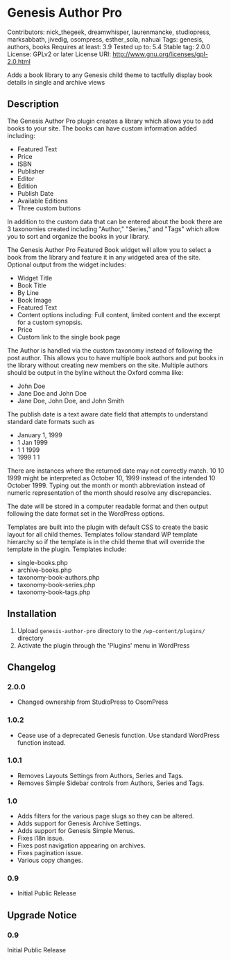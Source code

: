 # Genesis Author Pro
Contributors: nick_thegeek, dreamwhisper, laurenmancke, studiopress, marksabbath, jivedig, osompress, esther_sola, nahuai
Tags: genesis, authors, books
Requires at least: 3.9
Tested up to: 5.4
Stable tag: 2.0.0
License: GPLv2 or later
License URI: http://www.gnu.org/licenses/gpl-2.0.html

Adds a book library to any Genesis child theme to tactfully display book details in single and archive views

## Description

The Genesis Author Pro plugin creates a library which allows you to add books to your site. The books can have custom information added including:
* Featured Text
* Price
* ISBN
* Publisher
* Editor
* Edition
* Publish Date
* Available Editions
* Three custom buttons

In addition to the custom data that can be entered about the book there are 3 taxonomies created including "Author," "Series," and "Tags" which allow you to sort and organize the books in your library.

The Genesis Author Pro Featured Book widget will allow you to select a book from the library and feature it in any widgeted area of the site. Optional output from the widget includes:
* Widget Title
* Book Title
* By Line
* Book Image
* Featured Text
* Content options including: Full content, limited content and the excerpt for a custom synopsis.
* Price
* Custom link to the single book page

The Author is handled via the custom taxonomy instead of following the post author. This allows you to have multiple book authors and put books in the library without creating new members on the site. Multiple authors should be output in the byline without the Oxford comma like:
* John Doe
* Jane Doe and John Doe
* Jane Doe, John Doe, and John Smith

The publish date is a text aware date field that attempts to understand standard date formats such as
* January 1, 1999
* 1 Jan 1999
* 1 1 1999
* 1999 1 1

There are instances where the returned date may not correctly match. 10 10 1999 might be interpreted as October 10, 1999 instead of the intended 10 October 1999. Typing out the month or month abbreviation instead of numeric representation of the month should resolve any discrepancies.

The date will be stored in a computer readable format and then output following the date format set in the WordPress options.

Templates are built into the plugin with default CSS to create the basic layout for all child themes. Templates follow standard WP template hierarchy so if the template is in the child theme that will override the template in the plugin. Templates include:
* single-books.php
* archive-books.php
* taxonomy-book-authors.php
* taxonomy-book-series.php
* taxonomy-book-tags.php


## Installation


1. Upload `genesis-author-pro` directory to the `/wp-content/plugins/` directory
1. Activate the plugin through the 'Plugins' menu in WordPress


## Changelog

### 2.0.0
* Changed ownership from StudioPress to OsomPress

### 1.0.2
* Cease use of a deprecated Genesis function. Use standard WordPress function instead.

### 1.0.1
* Removes Layouts Settings from Authors, Series and Tags.
* Removes Simple Sidebar controls from Authors, Series and Tags.

### 1.0
* Adds filters for the various page slugs so they can be altered.
* Adds support for Genesis Archive Settings.
* Adds support for Genesis Simple Menus.
* Fixes i18n issue.
* Fixes post navigation appearing on archives.
* Fixes pagination issue.
* Various copy changes.

### 0.9
* Initial Public Release

## Upgrade Notice

### 0.9
Initial Public Release
